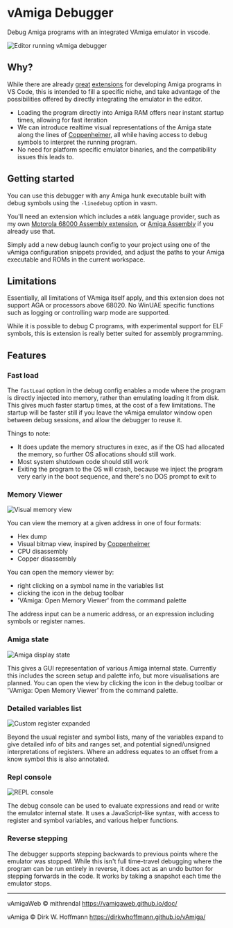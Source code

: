 # vAmiga Debugger

Debug Amiga programs with an integrated VAmiga emulator in vscode.

![Editor running vAmiga debugger](images/editor.png)

## Why?

While there are already [great](https://marketplace.visualstudio.com/items?itemName=prb28.amiga-assembly) [extensions](https://marketplace.visualstudio.com/items?itemName=BartmanAbyss.amiga-debug) for developing Amiga programs in VS Code, this is intended to fill a specific niche, and take advantage of the possibilities offered by directly integrating the emulator in the editor.

- Loading the program directly into Amiga RAM offers near instant startup times, allowing for fast iteration
- We can introduce realtime visual representations of the Amiga state along the lines of [Coppenheimer](https://heckmeck.de/amigastyle/coppenheimer/), all while having access to debug symbols to interpret the running program.
- No need for platform specific emulator binaries, and the compatibility issues this leads to.


## Getting started

You can use this debugger with any Amiga hunk executable built with debug symbols using the `-linedebug` option in vasm.

You'll need an extension which includes a `m68k` language provider, such as my own [Motorola 68000 Assembly extension](https://marketplace.visualstudio.com/items?itemName=gigabates.m68k-lsp), or [Amiga Assembly](https://marketplace.visualstudio.com/items?itemName=prb28.amiga-assembly) if you already use that.

Simply add a new debug launch config to your project using one of the vAmiga configuration snippets provided, and adjust the paths to your Amiga executable and ROMs in the current workspace.

## Limitations

Essentially, all limitations of VAmiga itself apply, and this extension does not support AGA or processors above 68020.  No WinUAE specific functions such as logging or controlling warp mode are supported.

While it is possible to debug C programs, with experimental support for ELF symbols, this is extension is really better suited for assembly programming.

## Features

### Fast load

The `fastLoad` option in the debug config enables a mode where the program is directly injected into memory, rather than emulating loading it from disk. This gives much faster startup times, at the cost of a few limitations. The startup will be faster still if you leave the vAmiga emulator window open between debug sessions, and allow the debugger to reuse it.

Things to note:
- It does update the memory structures in exec, as if the OS had allocated the memory, so further OS allocations should still work.
- Most system shutdown code should still work
- Exiting the program to the OS will crash, because we inject the program very early in the boot sequence, and there's no DOS prompt to exit to

### Memory Viewer

![Visual memory view](images/visual.png)

You can view the memory at a given address in one of four formats:
- Hex dump
- Visual bitmap view, inspired by [Coppenheimer](https://heckmeck.de/amigastyle/coppenheimer/)
- CPU disassembly
- Copper disassembly

You can open the memory viewer by:
- right clicking on a symbol name in the variables list
- clicking the icon in the debug toolbar
- 'VAmiga: Open Memory Viewer' from the command palette

The address input can be a numeric address, or an expression including symbols or register names.

### Amiga state

![Amiga display state](images/state.png)

This gives a GUI representation of various Amiga internal state. Currently this includes the screen setup and palette info, but more visualisations are planned.
You can open the view by clicking the icon in the debug toolbar or 'VAmiga: Open Memory Viewer' from the command palette.

### Detailed variables list

![Custom register expanded](images/var-custom.png)

Beyond the usual register and symbol lists, many of the variables expand to give detailed info of bits and ranges set, and potential signed/unsigned interpretations of registers. Where an address equates to an offset from a know symbol this is also annotated.

### Repl console

![REPL console](images/console.png)

The debug console can be used to evaluate expressions and read or write the emulator internal state. It uses a JavaScript-like syntax, with access to register and symbol variables, and various helper functions.

### Reverse stepping

The debugger supports stepping backwards to previous points where the emulator was stopped. While this isn't full time-travel debugging where the program can be run entirely in reverse, it does act as an undo button for stepping forwards in the code. It works by taking a snapshot each time the emulator stops.

---

vAmigaWeb © mithrendal https://vamigaweb.github.io/doc/

vAmiga © Dirk W. Hoffmann https://dirkwhoffmann.github.io/vAmiga/